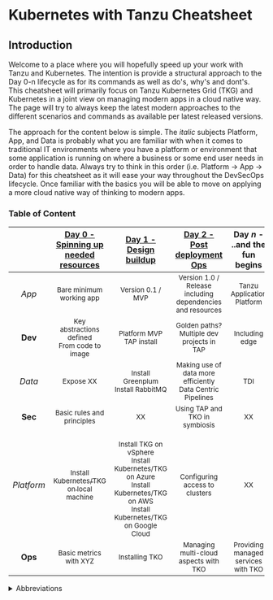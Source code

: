 # Kubernetes with Tanzu Cheatsheet

## Introduction
Welcome to a place where you will hopefully speed up your work with Tanzu and Kubernetes. The intention is provide a structural approach to the Day 0-n lifecycle as for its commands as well as do's, why's and dont's. This cheatsheet will primarily focus on Tanzu Kubernetes Grid (TKG) and Kubernetes in a joint view on managing modern apps in a cloud native way. The page will try to always keep the latest modern approaches to the different scenarios and commands as available per latest released versions.

The approach for the content below is simple. The *italic* subjects Platform, App, and Data is probably what you are familiar with when it comes to traditional IT environments where you have a platform or environment that some application is running on where a business or some end user needs in order to handle data. Always try to think in this order (i.e. Platform -> App -> Data) for this cheatsheet as it will ease your way throughout the DevSecOps lifecycle. Once familiar with the basics you will be able to move on applying a more cloud native way of thinking to modern apps.

### Table of Content
| | [Day 0 - Spinning up needed resources](Day%200%20-%20Spinning%20up%20needed%20resources) | [Day 1 - Design buildup](Day%201%20-%20Design%20buildup) | [Day 2 - Post deployment Ops](Day%202%20-%20Post%20deployment%20Ops)| Day *n* - ..and the fun begins |
| :---: | :---: | :---: | :---: | :---: |
| *App* | <sub>Bare minimum working app</sub> | <sub>Version 0.1 / MVP</sub> | <sub>Version 1.0 / Release including dependencies and resources</sub> | <sub>Tanzu Application Platform</sub> |
| **Dev** | <sub>Key abstractions defined<br />From code to image</sub> | <sub>Platform MVP<br />TAP install</sub>| <sub>Golden paths?<br />Multiple dev projects in TAP</sub> | <sub>Including edge</sub> |
| *Data* | <sub>Expose XX</sub>  |  <sub>Install Greenplum<br />Install RabbitMQ</sub> | <sub>Making use of data more efficiently<br />Data Centric Pipelines</sub>  | <sub>TDI</sub> |
| **Sec** | <sub>Basic rules and principles</sub>  | <sub>XX</sub>  |  <sub>Using TAP and TKO in symbiosis</sub> | <sub>XX</sub> |
| *Platform* | [<sub>Install Kubernetes/TKG on local machine</sub>](Day%200%20-%20Spinning%20up%20needed%20resources/Local%20Kubernetes) | <sub><br /> Install TKG on vSphere <br /> Install Kubernetes/TKG on Azure <br /> Install Kubernetes/TKG on AWS <br /> Install Kubernetes/TKG on Google Cloud </sub>  |  <sub>Configuring access to clusters</sub> | <sub>XX</sub> |
| **Ops** | <sub>Basic metrics with XYZ</sub>  | <sub>Installing TKO</sub>  | <sub>Managing multi-cloud aspects with TKO</sub>  | <sub>Providing managed services with TKO</sub> |

<details><summary>Abbreviations</summary>
<p>
  <ul>
    <li><i>DevSecOps</i> - Development Security Operations for XX</li>
    <li><i>MVP</i> - Minimal Viable Product</li>
    <li><i>TAP</i> - Tanzu Application Platform</li>
    <li><i>TKG</i> - Tanzu Kubernetes Grid</li>
    <li><i>TKO</i> - Tanzu for Kubernetes Operations</li>
  </ul>
    </p>
</details>

